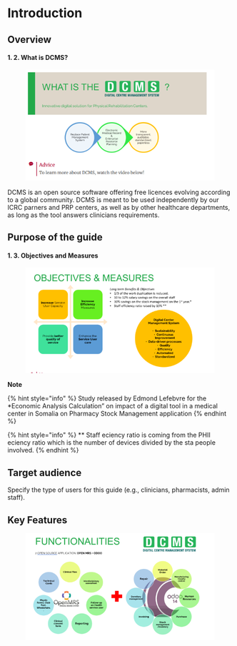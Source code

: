 # Introduction

## Overview

#### 1. 2. What is DCMS?

<figure><img src=".gitbook/assets/image (98).png" alt=""><figcaption></figcaption></figure>

DCMS is an open source software offering free licences evolving according to a global community. DCMS is meant to be used independently by our ICRC parners and PRP centers, as well as by other healthcare departments, as long as the tool answers clinicians requirements.

## Purpose of the guide

#### 1. 3. Objectives and Measures

<figure><img src=".gitbook/assets/image (99).png" alt=""><figcaption></figcaption></figure>

**Note**

{% hint style="info" %}
Study released by Edmond Lefebvre for the \*Economic Analysis Calculation” on impact of a digital tool in a medical center in Somalia on Pharmacy Stock Management application
{% endhint %}

{% hint style="info" %}
\*\* Staff eciency ratio is coming from the PHII eciency ratio which is the number of devices divided by the sta people involved.
{% endhint %}

## Target audience

Specify the type of users for this guide (e.g., clinicians, pharmacists, admin staff).

## Key Features

<figure><img src=".gitbook/assets/image (100).png" alt=""><figcaption></figcaption></figure>
